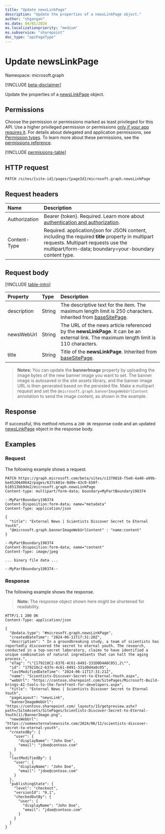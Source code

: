 ```yaml
---
title: "Update newsLinkPage"
description: "Update the properties of a newsLinkPage object."
author: "shgangan"
ms.date: 04/01/2024
ms.localizationpriority: "medium"
ms.subservice: "sharepoint"
doc_type: "apiPageType"
---
```


# Update newsLinkPage

Namespace: microsoft.graph

[!INCLUDE [beta-disclaimer](../../includes/beta-disclaimer.md)]

Update the properties of a [newsLinkPage](../resources/newslinkpage.md) object.

## Permissions

Choose the permission or permissions marked as least privileged for this API. Use a higher privileged permission or permissions [only if your app requires it](/graph/permissions-overview#best-practices-for-using-microsoft-graph-permissions). For details about delegated and application permissions, see [Permission types](/graph/permissions-overview#permission-types). To learn more about these permissions, see the [permissions reference](/graph/permissions-reference).

<!-- {
  "blockType": "permissions",
  "name": "newslinkpage-update-permissions"
}
-->
[!INCLUDE [permissions-table](../includes/permissions/newslinkpage-update-permissions.md)]

## HTTP request

<!-- {
  "blockType": "ignored"
}
-->
``` http
PATCH /sites/{site-id}/pages/{pageId}/microsoft.graph.newsLinkPage
```

## Request headers

|Name|Description|
|:---|:---|
|Authorization|Bearer {token}. Required. Learn more about [authentication and authorization](/graph/auth/auth-concepts).|
|Content-Type| Required. application/json for JSON content, including the required **title** property in multipart requests. Multipart requests use the multipart/form-data; boundary=your-boundary content type.|

## Request body

[!INCLUDE [table-intro](../../includes/update-property-table-intro.md)]

|Property|Type|Description|
|:---|:---|:---|
|description|String|The descriptive text for the item. The maximum length limit is 250 characters. Inherited from [baseSitePage](../resources/basesitepage.md).|
|newsWebUrl|String|The URL of the news article referenced by the **newsLinkPage**. It can be an external link. The maximum length limit is 110 characters.|
|title|String|Title of the **newsLinkPage**. Inherited from [baseSitePage](../resources/basesitepage.md).|

> **Notes:**
> You can update the **bannerImage** property by uploading the image bytes of the new banner image you want to set. The banner image is autosaved in the site assets library, and the banner image URL is then generated based on the persisted file. Make a multipart request and set the `@microsoft.graph.bannerImageWebUrlContent` annotation to send the image content, as shown in the example.

## Response

If successful, this method returns a `200 OK` response code and an updated [newsLinkPage](../resources/newslinkpage.md) object in the response body.

## Examples

### Request

The following example shows a request.
<!-- {
  "blockType": "request",
  "name": "update_newslinkpage"
}
-->
``` http
PATCH https://graph.microsoft.com/beta/sites/c1370818-f5e0-4a40-a99b-be4520640642/pages/637c601e-0d0e-43c0-b50f-b18513bb9de2/microsoft.graph.newsLinkPage
Content-type: multipart/form-data; boundary=MyPartBoundary198374

--MyPartBoundary198374
Content-Disposition:form-data; name="metadata"
Content-Type: application/json

{
  "title": "External News | Scientists Discover Secret to Eternal Youth",
  "@microsoft.graph.bannerImageWebUrlContent" : "name:content"
}

--MyPartBoundary198374
Content-Disposition:form-data; name="content"
Content-Type: image/jpeg

... binary file data ...

--MyPartBoundary198374--
```

### Response

The following example shows the response.
>**Note:** The response object shown here might be shortened for readability.

<!-- {
  "blockType": "response",
  "truncated": true,
  "@odata.type": "microsoft.graph.newsLinkPage"
}
-->

``` http
HTTP/1.1 200 OK
Content-Type: application/json

{
  "@odata.type": "#microsoft.graph.newsLinkPage",
  "createdDateTime": "2024-06-11T17:31:20Z",
  "description": " In a groundbreaking study, a team of scientists has reportedly discovered the secret to eternal youth. The research, conducted in a top-secret laboratory, claims to have identified a unique combination of natural ingredients that can halt the aging process.",
  "eTag": "\"{179210C2-637E-4C61-8491-331D0D4A0C05},2\"",
  "id": "179210c2-637e-4c61-8491-331d0d4a0c05",
  "lastModifiedDateTime": "2024-06-11T17:31:21Z",
  "name": "Scientists-Discover-Secret-to-Eternal-Youth.aspx",
  "webUrl": "https://contoso.sharepoint.com/SitePages/Microsoft-Build-brings-AI-tools-to-the-forefront-for-developers.aspx",
  "title": "External News | Scientists Discover Secret to Eternal Youth",
  "pageLayout": "newsLink",
  "bannerImageWebUrl": "https://contoso.sharepoint.com/_layouts/15/getpreview.ashx?path=/SiteAssets/SitePages/Scientists-Discover-Secret-to-Eternal-Youth(1)/BannerImage.png",
  "newsWebUrl": "https://someexternalnewssite.com/2024/06/11/scientists-discover-secret-to-eternal-youth",
  "createdBy": {
    "user": {
      "displayName": "John Doe",
      "email": "jdoe@contoso.com"
    }
  },
  "lastModifiedBy": {
    "user": {
      "displayName": "John Doe",
      "email": "jdoe@contoso.com"
    }
  },
  "publishingState": {
    "level": "checkout",
    "versionId": "0.1",
    "checkedOutBy": {
      "user": {
        "displayName": "John Doe",
        "email": "jdoe@contoso.com"
      }
    }
  }
}
```
<!--
{
  "type": "#page.annotation",
  "description": "Update newslinkpage",
  "keywords": "",
  "section": "documentation",
  "tocPath": "",
  "suppressions": [
  "Error: /api/newslinkpage-update.md/update_newslinkpage:
      Error parsing resource definition: Unexpected character encountered while parsing number: M. Path '', line 1, position 2."
  ]
}
-->
